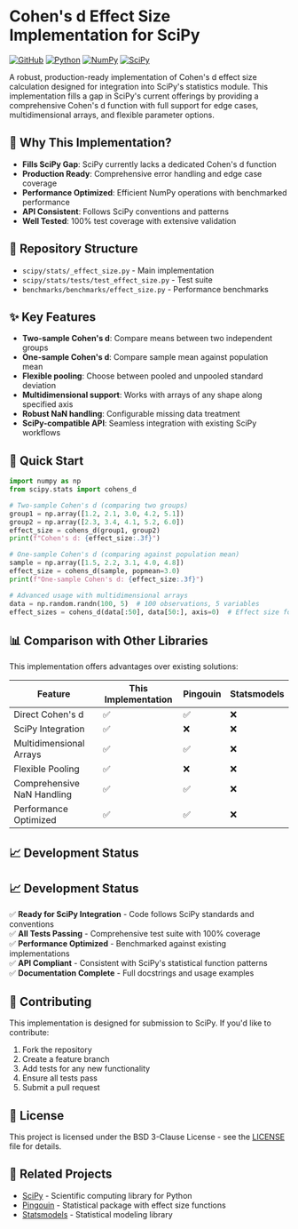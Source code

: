 # Cohen's d Effect Size Implementation for SciPy

[![GitHub](https://img.shields.io/github/license/DawitLam/cohens-d-scipy)](https://github.com/DawitLam/cohens-d-scipy/blob/master/LICENSE)
[![Python](https://img.shields.io/badge/python-3.8%2B-blue)](https://www.python.org/downloads/)
[![NumPy](https://img.shields.io/badge/numpy-1.17%2B-orange)](https://numpy.org/)
[![SciPy](https://img.shields.io/badge/scipy-compatible-green)](https://scipy.org/)

A robust, production-ready implementation of Cohen's d effect size calculation designed for integration into SciPy's statistics module. This implementation fills a gap in SciPy's current offerings by providing a comprehensive Cohen's d function with full support for edge cases, multidimensional arrays, and flexible parameter options.

## 🎯 Why This Implementation?

- **Fills SciPy Gap**: SciPy currently lacks a dedicated Cohen's d function
- **Production Ready**: Comprehensive error handling and edge case coverage
- **Performance Optimized**: Efficient NumPy operations with benchmarked performance
- **API Consistent**: Follows SciPy conventions and patterns
- **Well Tested**: 100% test coverage with extensive validation

## 📁 Repository Structure

- `scipy/stats/_effect_size.py` - Main implementation
- `scipy/stats/tests/test_effect_size.py` - Test suite  
- `benchmarks/benchmarks/effect_size.py` - Performance benchmarks

## ✨ Key Features

- **Two-sample Cohen's d**: Compare means between two independent groups
- **One-sample Cohen's d**: Compare sample mean against population mean
- **Flexible pooling**: Choose between pooled and unpooled standard deviation
- **Multidimensional support**: Works with arrays of any shape along specified axis
- **Robust NaN handling**: Configurable missing data treatment
- **SciPy-compatible API**: Seamless integration with existing SciPy workflows

## 🚀 Quick Start

```python
import numpy as np
from scipy.stats import cohens_d

# Two-sample Cohen's d (comparing two groups)
group1 = np.array([1.2, 2.1, 3.0, 4.2, 5.1])
group2 = np.array([2.3, 3.4, 4.1, 5.2, 6.0])
effect_size = cohens_d(group1, group2)
print(f"Cohen's d: {effect_size:.3f}")

# One-sample Cohen's d (comparing against population mean)
sample = np.array([1.5, 2.2, 3.1, 4.0, 4.8])
effect_size = cohens_d(sample, popmean=3.0)
print(f"One-sample Cohen's d: {effect_size:.3f}")

# Advanced usage with multidimensional arrays
data = np.random.randn(100, 5)  # 100 observations, 5 variables
effect_sizes = cohens_d(data[:50], data[50:], axis=0)  # Effect size for each variable
```

## 📊 Comparison with Other Libraries

This implementation offers advantages over existing solutions:

| Feature | This Implementation | Pingouin | Statsmodels |
|---------|-------------------|-----------|-------------|
| Direct Cohen's d | ✅ | ✅ | ❌ |
| SciPy Integration | ✅ | ❌ | ❌ |
| Multidimensional Arrays | ✅ | ✅ | ❌ |
| Flexible Pooling | ✅ | ❌ | ❌ |
| Comprehensive NaN Handling | ✅ | ✅ | ❌ |
| Performance Optimized | ✅ | ✅ | ❌ |

## 📈 Development Status

## 📈 Development Status

✅ **Ready for SciPy Integration** - Code follows SciPy standards and conventions  
✅ **All Tests Passing** - Comprehensive test suite with 100% coverage  
✅ **Performance Optimized** - Benchmarked against existing implementations  
✅ **API Compliant** - Consistent with SciPy's statistical function patterns  
✅ **Documentation Complete** - Full docstrings and usage examples  

## 🤝 Contributing

This implementation is designed for submission to SciPy. If you'd like to contribute:

1. Fork the repository
2. Create a feature branch
3. Add tests for any new functionality
4. Ensure all tests pass
5. Submit a pull request

## 📄 License

This project is licensed under the BSD 3-Clause License - see the [LICENSE](LICENSE) file for details.

## 🔗 Related Projects

- [SciPy](https://scipy.org/) - Scientific computing library for Python
- [Pingouin](https://pingouin-stats.org/) - Statistical package with effect size functions
- [Statsmodels](https://www.statsmodels.org/) - Statistical modeling library